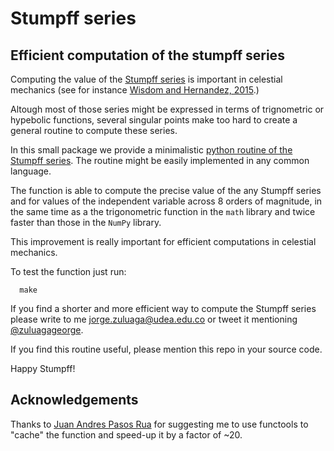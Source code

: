 # Stumpff series
## Efficient computation of the stumpff series

Computing the value of the [Stumpff
series](https://en.wikipedia.org/wiki/Stumpff_function) is important
in celestial mechanics (see for instance [Wisdom and Hernandez,
2015](http://web.mit.edu/wisdom/www/wisdom-hernandez.pdf).)

Altough most of those series might be expressed in terms of
trignometric or hypebolic functions, several singular points make too
hard to create a general routine to compute these series.

In this small package we provide a minimalistic [python routine of the
Stumpff
series](https://github.com/seap-udea/stumpff/blob/master/stumpff.py).
The routine might be easily implemented in any common language.

The function is able to compute the precise value of the any Stumpff
series and for values of the independent variable across 8 orders of
magnitude, in the same time as a the trigonometric function in the
`math` library and twice faster than those in the `NumPy` library.

This improvement is really important for efficient computations in
celestial mechanics.

To test the function just run:

```
  make
```

If you find a shorter and more efficient way to compute the Stumpff
series please write to me
[jorge.zuluaga@udea.edu.co](mailto:jorge.zuluaga@udea.edu.co) or tweet
it mentioning [@zuluagageorge](https://twitter.com/zuluagageorge).

If you find this routine useful, please mention this repo in your
source code.

Happy Stumpff!

Acknowledgements
----------------

Thanks to [Juan Andres Pasos Rua](mailto:japasosr@unal.edu.co) for
suggesting me to use functools to "cache" the function and speed-up it
by a factor of ~20.